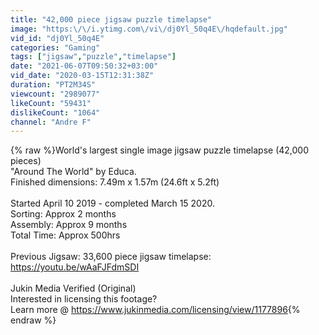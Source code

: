 ```yaml
---
title: "42,000 piece jigsaw puzzle timelapse"
image: "https:\/\/i.ytimg.com\/vi\/dj0Yl_50q4E\/hqdefault.jpg"
vid_id: "dj0Yl_50q4E"
categories: "Gaming"
tags: ["jigsaw","puzzle","timelapse"]
date: "2021-06-07T09:50:32+03:00"
vid_date: "2020-03-15T12:31:38Z"
duration: "PT2M34S"
viewcount: "2989077"
likeCount: "59431"
dislikeCount: "1064"
channel: "Andre F"
---
```

{% raw %}World's largest single image jigsaw puzzle timelapse (42,000 pieces)<br />&quot;Around The World&quot; by Educa. <br />Finished dimensions: 7.49m x 1.57m (24.6ft x 5.2ft)<br /><br />Started April 10 2019 - completed March 15 2020.<br />Sorting: Approx 2 months<br />Assembly: Approx 9 months<br />Total Time: Approx 500hrs<br /><br />Previous Jigsaw: 33,600 piece jigsaw timelapse: <a rel="nofollow" target="blank" href="https://youtu.be/wAaFJFdmSDI">https://youtu.be/wAaFJFdmSDI</a><br /><br />Jukin Media Verified (Original)<br />Interested in licensing this footage?<br />Learn more @ <a rel="nofollow" target="blank" href="https://www.jukinmedia.com/licensing/view/1177896">https://www.jukinmedia.com/licensing/view/1177896</a>{% endraw %}
